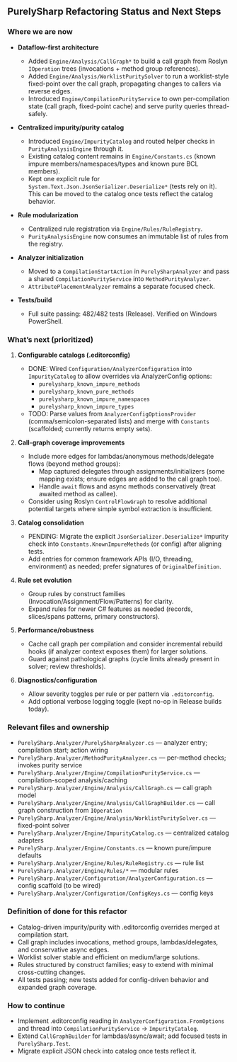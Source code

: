 ## PurelySharp Refactoring Status and Next Steps

### Where we are now

- **Dataflow-first architecture**
  - Added `Engine/Analysis/CallGraph*` to build a call graph from Roslyn `IOperation` trees (invocations + method group references).
  - Added `Engine/Analysis/WorklistPuritySolver` to run a worklist-style fixed-point over the call graph, propagating changes to callers via reverse edges.
  - Introduced `Engine/CompilationPurityService` to own per-compilation state (call graph, fixed-point cache) and serve purity queries thread-safely.

- **Centralized impurity/purity catalog**
  - Introduced `Engine/ImpurityCatalog` and routed helper checks in `PurityAnalysisEngine` through it.
  - Existing catalog content remains in `Engine/Constants.cs` (known impure members/namespaces/types and known pure BCL members).
  - Kept one explicit rule for `System.Text.Json.JsonSerializer.Deserialize*` (tests rely on it). This can be moved to the catalog once tests reflect the catalog behavior.

- **Rule modularization**
  - Centralized rule registration via `Engine/Rules/RuleRegistry`.
  - `PurityAnalysisEngine` now consumes an immutable list of rules from the registry.

- **Analyzer initialization**
  - Moved to a `CompilationStartAction` in `PurelySharpAnalyzer` and pass a shared `CompilationPurityService` into `MethodPurityAnalyzer`.
  - `AttributePlacementAnalyzer` remains a separate focused check.

- **Tests/build**
  - Full suite passing: 482/482 tests (Release). Verified on Windows PowerShell.

### What’s next (prioritized)

1. **Configurable catalogs (.editorconfig)**
   - DONE: Wired `Configuration/AnalyzerConfiguration` into `ImpurityCatalog` to allow overrides via AnalyzerConfig options:
     - `purelysharp_known_impure_methods`
     - `purelysharp_known_pure_methods`
     - `purelysharp_known_impure_namespaces`
     - `purelysharp_known_impure_types`
   - TODO: Parse values from `AnalyzerConfigOptionsProvider` (comma/semicolon-separated lists) and merge with `Constants` (scaffolded; currently returns empty sets).

2. **Call-graph coverage improvements**
   - Include more edges for lambdas/anonymous methods/delegate flows (beyond method groups):
     - Map captured delegates through assignments/initializers (some mapping exists; ensure edges are added to the call graph too).
     - Handle `await` flows and async methods conservatively (treat awaited method as callee).
   - Consider using Roslyn `ControlFlowGraph` to resolve additional potential targets where simple symbol extraction is insufficient.

3. **Catalog consolidation**
   - PENDING: Migrate the explicit `JsonSerializer.Deserialize*` impurity check into `Constants.KnownImpureMethods` (or config) after aligning tests.
   - Add entries for common framework APIs (I/O, threading, environment) as needed; prefer signatures of `OriginalDefinition`.

4. **Rule set evolution**
   - Group rules by construct families (Invocation/Assignment/Flow/Patterns) for clarity.
   - Expand rules for newer C# features as needed (records, slices/spans patterns, primary constructors).

5. **Performance/robustness**
   - Cache call graph per compilation and consider incremental rebuild hooks (if analyzer context exposes them) for larger solutions.
   - Guard against pathological graphs (cycle limits already present in solver; review thresholds).

6. **Diagnostics/configuration**
   - Allow severity toggles per rule or per pattern via `.editorconfig`.
   - Add optional verbose logging toggle (kept no-op in Release builds today).

### Relevant files and ownership

- `PurelySharp.Analyzer/PurelySharpAnalyzer.cs` — analyzer entry; compilation start; action wiring
- `PurelySharp.Analyzer/MethodPurityAnalyzer.cs` — per-method checks; invokes purity service
- `PurelySharp.Analyzer/Engine/CompilationPurityService.cs` — compilation-scoped analysis/caching
- `PurelySharp.Analyzer/Engine/Analysis/CallGraph.cs` — call graph model
- `PurelySharp.Analyzer/Engine/Analysis/CallGraphBuilder.cs` — call graph construction from `IOperation`
- `PurelySharp.Analyzer/Engine/Analysis/WorklistPuritySolver.cs` — fixed-point solver
- `PurelySharp.Analyzer/Engine/ImpurityCatalog.cs` — centralized catalog adapters
- `PurelySharp.Analyzer/Engine/Constants.cs` — known pure/impure defaults
- `PurelySharp.Analyzer/Engine/Rules/RuleRegistry.cs` — rule list
- `PurelySharp.Analyzer/Engine/Rules/*` — modular rules
- `PurelySharp.Analyzer/Configuration/AnalyzerConfiguration.cs` — config scaffold (to be wired)
- `PurelySharp.Analyzer/Configuration/ConfigKeys.cs` — config keys

### Definition of done for this refactor

- Catalog-driven impurity/purity with .editorconfig overrides merged at compilation start.
- Call graph includes invocations, method groups, lambdas/delegates, and conservative async edges.
- Worklist solver stable and efficient on medium/large solutions.
- Rules structured by construct families; easy to extend with minimal cross-cutting changes.
- All tests passing; new tests added for config-driven behavior and expanded graph coverage.

### How to continue

- Implement .editorconfig reading in `AnalyzerConfiguration.FromOptions` and thread into `CompilationPurityService` → `ImpurityCatalog`.
- Extend `CallGraphBuilder` for lambdas/async/await; add focused tests in `PurelySharp.Test`.
- Migrate explicit JSON check into catalog once tests reflect it.


